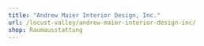 ```yaml
---
title: "Andrew Maier Interior Design, Inc."
url: /locust-valley/andrew-maier-interior-design-inc/
shop: Raumausstattung
---
```

